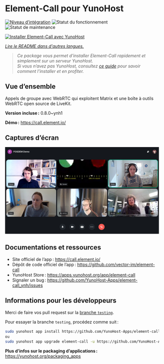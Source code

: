 <!--
Nota bene : ce README est automatiquement généré par <https://github.com/YunoHost/apps/tree/master/tools/readme_generator>
Il NE doit PAS être modifié à la main.
-->

# Element-Call pour YunoHost

[![Niveau d’intégration](https://apps.yunohost.org/badge/integration/element-call)](https://ci-apps.yunohost.org/ci/apps/element-call/)
![Statut du fonctionnement](https://apps.yunohost.org/badge/state/element-call)
![Statut de maintenance](https://apps.yunohost.org/badge/maintained/element-call)

[![Installer Element-Call avec YunoHost](https://install-app.yunohost.org/install-with-yunohost.svg)](https://install-app.yunohost.org/?app=element-call)

*[Lire le README dans d'autres langues.](./ALL_README.md)*

> *Ce package vous permet d’installer Element-Call rapidement et simplement sur un serveur YunoHost.*  
> *Si vous n’avez pas YunoHost, consultez [ce guide](https://yunohost.org/install) pour savoir comment l’installer et en profiter.*

## Vue d’ensemble

Appels de groupe avec WebRTC qui exploitent Matrix et une boîte à outils WebRTC open source de LiveKit.


**Version incluse :** 0.8.0~ynh1

**Démo :** <https://call.element.io/>

## Captures d’écran

![Capture d’écran de Element-Call](./doc/screenshots/screenshot.jpg)

## Documentations et ressources

- Site officiel de l’app : <https://call.element.io/>
- Dépôt de code officiel de l’app : <https://github.com/vector-im/element-call>
- YunoHost Store : <https://apps.yunohost.org/app/element-call>
- Signaler un bug : <https://github.com/YunoHost-Apps/element-call_ynh/issues>

## Informations pour les développeurs

Merci de faire vos pull request sur la [branche `testing`](https://github.com/YunoHost-Apps/element-call_ynh/tree/testing).

Pour essayer la branche `testing`, procédez comme suit :

```bash
sudo yunohost app install https://github.com/YunoHost-Apps/element-call_ynh/tree/testing --debug
ou
sudo yunohost app upgrade element-call -u https://github.com/YunoHost-Apps/element-call_ynh/tree/testing --debug
```

**Plus d’infos sur le packaging d’applications :** <https://yunohost.org/packaging_apps>

